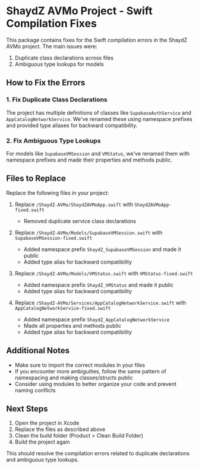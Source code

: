 # ShaydZ AVMo Project - Swift Compilation Fixes

This package contains fixes for the Swift compilation errors in the ShaydZ AVMo project. The main issues were:

1. Duplicate class declarations across files
2. Ambiguous type lookups for models

## How to Fix the Errors

### 1. Fix Duplicate Class Declarations

The project has multiple definitions of classes like `SupabaseAuthService` and `AppCatalogNetworkService`. 
We've renamed these using namespace prefixes and provided type aliases for backward compatibility.

### 2. Fix Ambiguous Type Lookups

For models like `SupabaseVMSession` and `VMStatus`, we've renamed them with namespace prefixes and made their properties and methods public.

## Files to Replace

Replace the following files in your project:

1. Replace `/ShaydZ-AVMo/ShaydZAVMoApp.swift` with `ShaydZAVMoApp-fixed.swift`
   - Removed duplicate service class declarations

2. Replace `/ShaydZ-AVMo/Models/SupabaseVMSession.swift` with `SupabaseVMSession-fixed.swift`
   - Added namespace prefix `ShaydZ_SupabaseVMSession` and made it public
   - Added type alias for backward compatibility

3. Replace `/ShaydZ-AVMo/Models/VMStatus.swift` with `VMStatus-fixed.swift`
   - Added namespace prefix `ShaydZ_VMStatus` and made it public
   - Added type alias for backward compatibility

4. Replace `/ShaydZ-AVMo/Services/AppCatalogNetworkService.swift` with `AppCatalogNetworkService-fixed.swift`
   - Added namespace prefix `ShaydZ_AppCatalogNetworkService`
   - Made all properties and methods public
   - Added type alias for backward compatibility

## Additional Notes

- Make sure to import the correct modules in your files
- If you encounter more ambiguities, follow the same pattern of namespacing and making classes/structs public
- Consider using modules to better organize your code and prevent naming conflicts

## Next Steps

1. Open the project in Xcode
2. Replace the files as described above
3. Clean the build folder (Product > Clean Build Folder)
4. Build the project again

This should resolve the compilation errors related to duplicate declarations and ambiguous type lookups.
